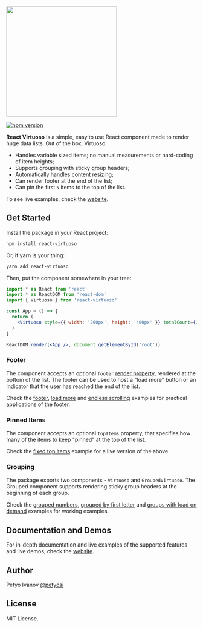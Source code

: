 <img src="https://user-images.githubusercontent.com/13347/57673110-85aab180-7623-11e9-97b4-27bbdcf8cf40.png" width="292">

[![npm version](https://badge.fury.io/js/react-virtuoso.svg)](https://badge.fury.io/js/react-virtuoso)

**React Virtuoso** is a simple, easy to use React component made to render huge data lists. Out of the box, Virtuoso:

- Handles variable sized items; no manual measurements or hard-coding of item heights;
- Supports grouping with sticky group headers;
- Automatically handles content resizing;
- Can render footer at the end of the list;
- Can pin the first `N` items to the top of the list.

To see live examples, check the [website](//virtuoso.dev).

## Get Started

Install the package in your React project:

```sh
npm install react-virtuoso
```

Or, if yarn is your thing:

```sh
yarn add react-virtuoso
```

Then, put the component somewhere in your tree:

```jsx
import * as React from 'react'
import * as ReactDOM from 'react-dom'
import { Virtuoso } from 'react-virtuoso'

const App = () => {
  return (
    <Virtuoso style={{ width: '200px', height: '400px' }} totalCount={200} item={index => <div>Item {index}</div>} />
  )
}

ReactDOM.render(<App />, document.getElementById('root'))
```

### Footer

The component accepts an optional `footer` [render property](https://reactjs.org/docs/render-props.html), rendered at the bottom of the list.
The footer can be used to host a "load more" button or an indicator that the user has reached the end of the list.

Check the [footer](//virtuoso.dev/footer), [load more](//virtuoso.dev/press-to-load-more) and [endless scrolling](//virtuoso.dev/endless-scrolling) examples for practical applications of the footer.

### Pinned Items

The component accepts an optional `topItems` property, that specifies how many of the items to keep "pinned" at the top of the list.

Check the [fixed top items](//virtuoso.dev/top-items) example for a live version of the above.

### Grouping

The package exports two components - `Virtuoso` and `GroupedVirtuoso`.
The Grouped component supports rendering sticky group headers at the beginning of each group.

Check the
[grouped numbers](//virtuoso.dev/grouped-numbers),
[grouped by first letter](//virtuoso.dev/grouped-by-first-letter) and
[groups with load on demand](//virtuoso.dev/grouped-with-load-on-demand)
examples for working examples.

## Documentation and Demos

For in-depth documentation and live examples of the supported features and live demos, check the [website](https://virtuoso.dev).

## Author

Petyo Ivanov [@petyosi](https://twitter.com/petyosi)

## License

MIT License.
